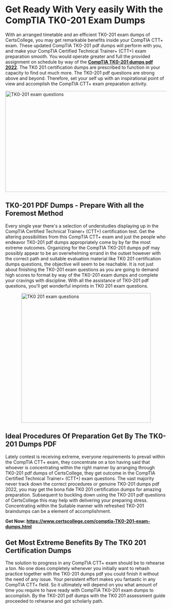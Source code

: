<h1><strong>Get Ready With Very easily With the CompTIA TK0-201 Exam Dumps&nbsp;</strong></h1>
<p><span style="font-weight: 400;">With an arranged timetable and an efficient  TK0-201 exam dumps of CertsCollege, you may get remarkable benefits inside your CompTIA CTT+ exam. These updated CompTIA TK0-201 pdf dumps will perform with you, and make your CompTIA Certified Technical Trainer+ (CTT+) exam preparation smooth. You would operate greater and full the provided assignment on schedule by way of the <strong><a href="https://www.certscollege.com/comptia-TK0-201-exam-dumps.html">CompTIA TK0-201 dumps pdf 2022</a></strong>. The TK0 201 certification dumps are prescribed to function in your capacity to find out much more. The  TK0-201 pdf questions are strong above and beyond. Therefore, set your self up with an inspirational point of view and accomplish the CompTIA CTT+ exam preparation activity.&nbsp;</span></p>
<p><span style="font-weight: 400;"><img style="display: block; margin-left: auto; margin-right: auto;" src="https://i.ibb.co/CPDK3ps/Yellow-and-Blue-Initiative-Blog-Banner.png" alt="TK0-201 exam questions" width="559" height="315" /></span></p>
<h2><strong>TK0-201 PDF Dumps - Prepare With all the Foremost Method</strong></h2>
<p><span style="font-weight: 400;">Every single year there's a selection of understudies displaying up in the CompTIA Certified Technical Trainer+ (CTT+) certification test. Get the altering possibilities from this CompTIA CTT+ exam and just the people who endeavor TK0-201 pdf dumps appropriately come by by far the most extreme outcomes. Organizing for the CompTIA TK0-201 dumps pdf may possibly appear to be an overwhelming errand in the outset however with the correct path and suitable evaluation material like TK0 201 certification dumps questions, the objective will seem to be reachable. It is not just about finishing the TK0-201 exam questions as you are going to demand high scores to format by way of the TK0-201 exam dumps and complete your cravings with discipline. With all the assistance of TK0-201 pdf questions, you'll get wonderful imprints in TK0 201 exam questions.</span></p>
<p><span style="font-weight: 400;"><a href="https://tinyurl.com/y5vgzvpq"><img style="display: block; margin-left: auto; margin-right: auto;" src="https://i.ibb.co/9tMrhdY/Teacher-Appreciation-Invitation.png" alt="TK0 201 exam questions " width="404" height="404" /></a></span></p>
<h2><strong>Ideal Procedures Of Preparation Get By The TK0-201 Dumps PDF</strong></h2>
<p><span style="font-weight: 400;">Lately contest is receiving extreme, everyone requirements to prevail within the CompTIA CTT+ exam, they concentrate on a ton having said that whoever is concentrating within the right manner by arranging through TK0-201 pdf dumps of CertsCollege, they get outcome in the CompTIA Certified Technical Trainer+ (CTT+) exam questions. The vast majority never track down the correct procedures or genuine TK0-201 dumps pdf 2022, you may get the bona fide TK0 201 certification dumps for amazing preparation. Subsequent to buckling down using the  TK0-201 pdf questions of CertsCollege this may help with delivering your preparing stress. Concentrating within the Suitable manner with refreshed TK0-201 braindumps can be a element of accomplishment.</span></p>
<p><span style="font-weight: 400;"><strong>Get Now: <a href="https://www.certscollege.com/comptia-TK0-201-exam-dumps.html">https://www.certscollege.com/comptia-TK0-201-exam-dumps.html</a></strong></span></p>
<h2><strong>Get Most Extreme Benefits By The TK0 201 Certification Dumps</strong></h2>
<p><span style="font-weight: 400;">The solution to progress in any CompTIA CTT+ exam should be to rehearse a ton. No one does completely whenever you initially want to rehash practice together with the TK0-201 dumps pdf you could finish it without the need of any issue. Your persistent effort makes you fantastic in any CompTIA CTT+ field. So it ultimately will depend on you what amount of time you require to have ready with CompTIA TK0-201 exam dumps to accomplish. By the TK0-201 pdf dumps with the TK0 201 assessment guide proceeded to rehearse and got scholarly path.</span></p>
